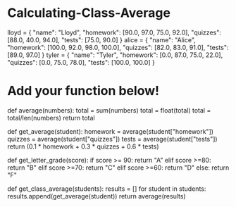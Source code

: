 # Calculating-Class-Average
lloyd = {
    "name": "Lloyd",
    "homework": [90.0, 97.0, 75.0, 92.0],
    "quizzes": [88.0, 40.0, 94.0],
    "tests": [75.0, 90.0]
}
alice = {
    "name": "Alice",
    "homework": [100.0, 92.0, 98.0, 100.0],
    "quizzes": [82.0, 83.0, 91.0],
    "tests": [89.0, 97.0]
}
tyler = {
    "name": "Tyler",
    "homework": [0.0, 87.0, 75.0, 22.0],
    "quizzes": [0.0, 75.0, 78.0],
    "tests": [100.0, 100.0]
}

# Add your function below!
def average(numbers):
    total = sum(numbers)
    total = float(total)
    total = total/len(numbers)
    return total
    
def get_average(student):
    homework = average(student["homework"])
    quizzes = average(student["quizzes"])
    tests = average(student["tests"])
    return (0.1 * homework + 0.3 * quizzes + 0.6 * tests)
    
def get_letter_grade(score):
    if score >= 90:
        return "A"
    elif score >=80:
        return "B"
    elif score >=70:
        return "C"
    elif score >=60:
        return "D"
    else:
        return "F"

def get_class_average(students):
    results = []
    for student in students:
        results.append(get_average(student))
    return average(results)
       

        
        
    
    
